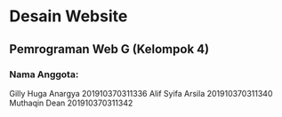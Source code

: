# Desain Website
## Pemrograman Web G (Kelompok 4)
### Nama Anggota:
Gilly Huga Anargya 201910370311336
Alif Syifa Arsila 201910370311340
Muthaqin Dean 201910370311342
